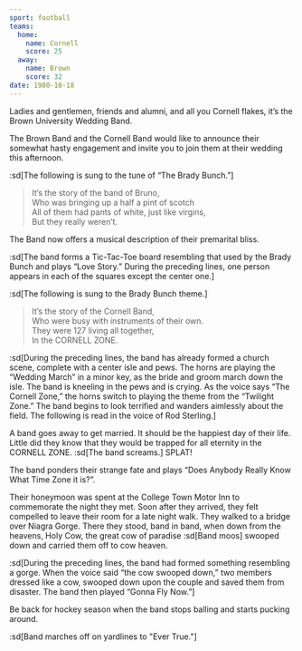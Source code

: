 ```yaml
---
sport: football
teams:
  home:
    name: Cornell
    score: 25
  away:
    name: Brown
    score: 32
date: 1980-10-18
---
```


Ladies and gentlemen, friends and alumni, and all you Cornell flakes, it’s the Brown University Wedding Band.

The Brown Band and the Cornell Band would like to announce their somewhat hasty engagement and invite you to join them at their wedding this afternoon.

:sd[The following is sung to the tune of “The Brady Bunch.”]

> It’s the story of the band of Bruno,\
> Who was bringing up a half a pint of scotch\
> All of them had pants of white, just like virgins,\
> But they really weren’t.

The Band now offers a musical description of their premarital bliss.

:sd[The band forms a Tic-Tac-Toe board resembling that used by the Brady Bunch and plays “Love Story.” During the preceding lines, one person appears in each of the squares except the center one.]

:sd[The following is sung to the Brady Bunch theme.]

> It’s the story of the Cornell Band,\
> Who were busy with instruments of their own.\
> They were 127 living all together,\
> In the CORNELL ZONE.

:sd[During the preceding lines, the band has already formed a church scene, complete with a center isle and pews. The horns are playing the “Wedding March” in a minor key, as the bride and groom march down the isle. The band is kneeling in the pews and is crying. As the voice says “The Cornell Zone,” the horns switch to playing the theme from the “Twilight Zone.” The band begins to look terrified and wanders aimlessly about the field. The following is read in the voice of Rod Sterling.]

A band goes away to get married. It should be the happiest day of their life. Little did they know that they would be trapped for all eternity in the CORNELL ZONE. :sd[The band screams.] SPLAT!

The band ponders their strange fate and plays “Does Anybody Really Know What Time Zone it is?”.

Their honeymoon was spent at the College Town Motor Inn to commemorate the night they met. Soon after they arrived, they felt compelled to leave their room for a late night walk. They walked to a bridge over Niagra Gorge. There they stood, band in band, when down from the heavens, Holy Cow, the great cow of paradise :sd[Band moos] swooped down and carried them off to cow heaven.

:sd[During the preceding lines, the band had formed something resembling a gorge. When the voice said “the cow swooped down,” two members dressed like a cow, swooped down upon the couple and saved them from disaster. The band then played “Gonna Fly Now.”]

Be back for hockey season when the band stops balling and starts pucking around.

:sd[Band marches off on yardlines to "Ever True."]
